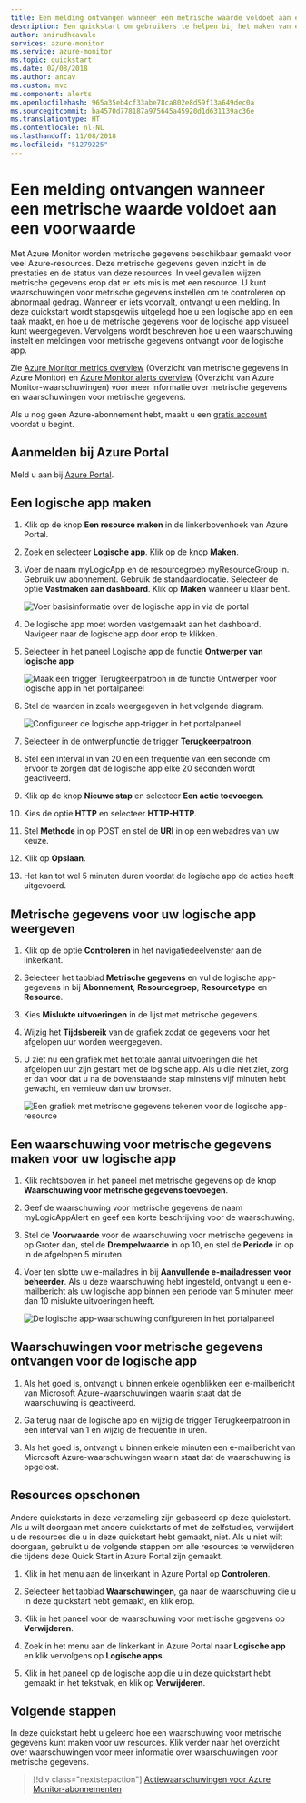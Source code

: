 ```yaml
---
title: Een melding ontvangen wanneer een metrische waarde voldoet aan een voorwaarde
description: Een quickstart om gebruikers te helpen bij het maken van een metrische waarde voor een logische app
author: anirudhcavale
services: azure-monitor
ms.service: azure-monitor
ms.topic: quickstart
ms.date: 02/08/2018
ms.author: ancav
ms.custom: mvc
ms.component: alerts
ms.openlocfilehash: 965a35eb4cf33abe78ca802e8d59f13a649dec0a
ms.sourcegitcommit: ba4570d778187a975645a45920d1d631139ac36e
ms.translationtype: HT
ms.contentlocale: nl-NL
ms.lasthandoff: 11/08/2018
ms.locfileid: "51279225"
---
```

# <a name="receive-a-notification-when-a-metric-value-meets-a-condition"></a>Een melding ontvangen wanneer een metrische waarde voldoet aan een voorwaarde

Met Azure Monitor worden metrische gegevens beschikbaar gemaakt voor veel Azure-resources. Deze metrische gegevens geven inzicht in de prestaties en de status van deze resources. In veel gevallen wijzen metrische gegevens erop dat er iets mis is met een resource. U kunt waarschuwingen voor metrische gegevens instellen om te controleren op abnormaal gedrag. Wanneer er iets voorvalt, ontvangt u een melding. In deze quickstart wordt stapsgewijs uitgelegd hoe u een logische app en een taak maakt, en hoe u de metrische gegevens voor de logische app visueel kunt weergegeven. Vervolgens wordt beschreven hoe u een waarschuwing instelt en meldingen voor metrische gegevens ontvangt voor de logische app.

Zie [Azure Monitor metrics overview](../monitoring/monitoring-data-collection.md) (Overzicht van metrische gegevens in Azure Monitor) en [Azure Monitor alerts overview](./monitoring-overview-alerts.md) (Overzicht van Azure Monitor-waarschuwingen) voor meer informatie over metrische gegevens en waarschuwingen voor metrische gegevens. 

Als u nog geen Azure-abonnement hebt, maakt u een [gratis account](https://azure.microsoft.com/free/) voordat u begint.

## <a name="sign-in-to-the-azure-portal"></a>Aanmelden bij Azure Portal

Meld u aan bij [Azure Portal](https://portal.azure.com/).

## <a name="create-a-logic-app"></a>Een logische app maken

1. Klik op de knop **Een resource maken** in de linkerbovenhoek van Azure Portal.

2. Zoek en selecteer **Logische app**. Klik op de knop **Maken**.

3. Voer de naam myLogicApp en de resourcegroep myResourceGroup in. Gebruik uw abonnement.  Gebruik de standaardlocatie. Selecteer de optie **Vastmaken aan dashboard**.  Klik op **Maken** wanneer u klaar bent. 

    ![Voer basisinformatie over de logische app in via de portal](./media/monitor-quick-resource-metric-alert-portal/create-logic-app-portal.png)  


4. De logische app moet worden vastgemaakt aan het dashboard. Navigeer naar de logische app door erop te klikken.

5. Selecteer in het paneel Logische app de functie **Ontwerper van logische app**

     ![Maak een trigger Terugkeerpatroon in de functie Ontwerper voor logische app in het portalpaneel](./media/monitor-quick-resource-metric-alert-portal/logic-app-designer.png)  

6. Stel de waarden in zoals weergegeven in het volgende diagram.

    ![Configureer de logische app-trigger in het portalpaneel](./media/monitor-quick-resource-metric-alert-portal/create-logic-app-triggers.png) 

7. Selecteer in de ontwerpfunctie de trigger **Terugkeerpatroon**.

8. Stel een interval in van 20 en een frequentie van een seconde om ervoor te zorgen dat de logische app elke 20 seconden wordt geactiveerd.

9. Klik op de knop **Nieuwe stap** en selecteer **Een actie toevoegen**.

10. Kies de optie **HTTP** en selecteer **HTTP-HTTP**.

11. Stel **Methode** in op POST en stel de **URI** in op een webadres van uw keuze.

12. Klik op **Opslaan**.

13. Het kan tot wel 5 minuten duren voordat de logische app de acties heeft uitgevoerd.  

## <a name="view-metrics-for-your-logic-app"></a>Metrische gegevens voor uw logische app weergeven

1. Klik op de optie **Controleren** in het navigatiedeelvenster aan de linkerkant.

2. Selecteer het tabblad **Metrische gegevens** en vul de logische app-gegevens in bij **Abonnement**, **Resourcegroep**, **Resourcetype** en **Resource**.

3. Kies **Mislukte uitvoeringen** in de lijst met metrische gegevens.

4. Wijzig het **Tijdsbereik** van de grafiek zodat de gegevens voor het afgelopen uur worden weergegeven.

5. U ziet nu een grafiek met het totale aantal uitvoeringen die het afgelopen uur zijn gestart met de logische app. Als u die niet ziet, zorg er dan voor dat u na de bovenstaande stap minstens vijf minuten hebt gewacht, en vernieuw dan uw browser. 

    ![Een grafiek met metrische gegevens tekenen voor de logische app-resource](./media/monitor-quick-resource-metric-alert-portal/logic-app-metric-chart.png)

## <a name="create-a-metric-alert-for-your-logic-app"></a>Een waarschuwing voor metrische gegevens maken voor uw logische app

1.  Klik rechtsboven in het paneel met metrische gegevens op de knop **Waarschuwing voor metrische gegevens toevoegen**.

2. Geef de waarschuwing voor metrische gegevens de naam myLogicAppAlert en geef een korte beschrijving voor de waarschuwing.

3. Stel de **Voorwaarde** voor de waarschuwing voor metrische gegevens in op Groter dan, stel de **Drempelwaarde** in op 10, en stel de **Periode** in op In de afgelopen 5 minuten.

4. Voer ten slotte uw e-mailadres in bij **Aanvullende e-mailadressen voor beheerder**. Als u deze waarschuwing hebt ingesteld, ontvangt u een e-mailbericht als uw logische app binnen een periode van 5 minuten meer dan 10 mislukte uitvoeringen heeft.

    ![De logische app-waarschuwing configureren in het portalpaneel](./media/monitor-quick-resource-metric-alert-portal/logic-app-metrics-alert-portal.png)

## <a name="receive-metric-alert-notifications-for-your-logic-app"></a>Waarschuwingen voor metrische gegevens ontvangen voor de logische app
1. Als het goed is, ontvangt u binnen enkele ogenblikken een e-mailbericht van Microsoft Azure-waarschuwingen waarin staat dat de waarschuwing is geactiveerd.

2. Ga terug naar de logische app en wijzig de trigger Terugkeerpatroon in een interval van 1 en wijzig de frequentie in uren.

3. Als het goed is, ontvangt u binnen enkele minuten een e-mailbericht van Microsoft Azure-waarschuwingen waarin staat dat de waarschuwing is opgelost.

## <a name="clean-up-resources"></a>Resources opschonen

Andere quickstarts in deze verzameling zijn gebaseerd op deze quickstart. Als u wilt doorgaan met andere quickstarts of met de zelfstudies, verwijdert u de resources die u in deze quickstart hebt gemaakt, niet. Als u niet wilt doorgaan, gebruikt u de volgende stappen om alle resources te verwijderen die tijdens deze Quick Start in Azure Portal zijn gemaakt.

1. Klik in het menu aan de linkerkant in Azure Portal op **Controleren**.

2. Selecteer het tabblad **Waarschuwingen**, ga naar de waarschuwing die u in deze quickstart hebt gemaakt, en klik erop.

3. Klik in het paneel voor de waarschuwing voor metrische gegevens op **Verwijderen**.

4. Zoek in het menu aan de linkerkant in Azure Portal naar **Logische app** en klik vervolgens op **Logische apps**.

5. Klik in het paneel op de logische app die u in deze quickstart hebt gemaakt in het tekstvak, en klik op **Verwijderen**.

## <a name="next-steps"></a>Volgende stappen

In deze quickstart hebt u geleerd hoe een waarschuwing voor metrische gegevens kunt maken voor uw resources. Klik verder naar het overzicht over waarschuwingen voor meer informatie over waarschuwingen voor metrische gegevens.

> [!div class="nextstepaction"]
> [Actiewaarschuwingen voor Azure Monitor-abonnementen](./monitor-quick-audit-notify-action-in-subscription.md )
